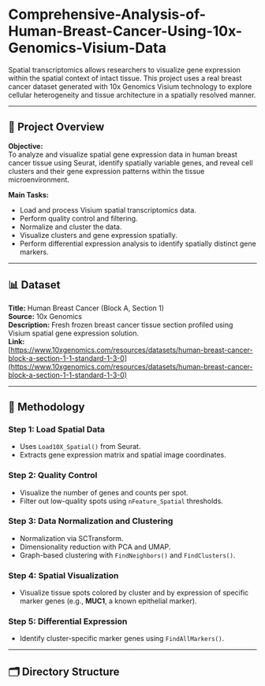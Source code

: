 # Comprehensive-Analysis-of-Human-Breast-Cancer-Using-10x-Genomics-Visium-Data

Spatial transcriptomics allows researchers to visualize gene expression within the spatial context of intact tissue. This project uses a real breast cancer dataset generated with 10x Genomics Visium technology to explore cellular heterogeneity and tissue architecture in a spatially resolved manner.

---

## 🧠 Project Overview

**Objective:**  
To analyze and visualize spatial gene expression data in human breast cancer tissue using Seurat, identify spatially variable genes, and reveal cell clusters and their gene expression patterns within the tissue microenvironment.

**Main Tasks:**
- Load and process Visium spatial transcriptomics data.
- Perform quality control and filtering.
- Normalize and cluster the data.
- Visualize clusters and gene expression spatially.
- Perform differential expression analysis to identify spatially distinct gene markers.

---

## 📊 Dataset

**Title:** Human Breast Cancer (Block A, Section 1)  
**Source:** 10x Genomics  
**Description:** Fresh frozen breast cancer tissue section profiled using Visium spatial gene expression solution.  
**Link:**  
[https://www.10xgenomics.com/resources/datasets/human-breast-cancer-block-a-section-1-1-standard-1-3-0](https://www.10xgenomics.com/resources/datasets/human-breast-cancer-block-a-section-1-1-standard-1-3-0)

---

## 🧪 Methodology

### Step 1: Load Spatial Data
- Uses `Load10X_Spatial()` from Seurat.
- Extracts gene expression matrix and spatial image coordinates.

### Step 2: Quality Control
- Visualize the number of genes and counts per spot.
- Filter out low-quality spots using `nFeature_Spatial` thresholds.

### Step 3: Data Normalization and Clustering
- Normalization via SCTransform.
- Dimensionality reduction with PCA and UMAP.
- Graph-based clustering with `FindNeighbors()` and `FindClusters()`.

### Step 4: Spatial Visualization
- Visualize tissue spots colored by cluster and by expression of specific marker genes (e.g., **MUC1**, a known epithelial marker).

### Step 5: Differential Expression
- Identify cluster-specific marker genes using `FindAllMarkers()`.

---

## 🗂 Directory Structure

